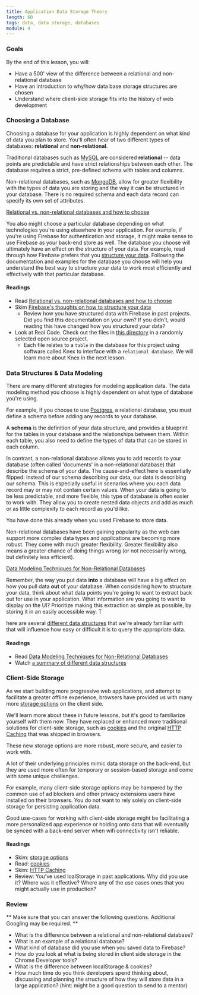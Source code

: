 ```yaml
---
title: Application Data Storage Theory
length: 60
tags: data, data storage, databases
module: 4
---
```


### Goals

By the end of this lesson, you will:

* Have a 500' view of the difference between a relational and non-relational database
* Have an introduction to why/how data base storage structures are chosen
* Understand where client-side storage fits into the history of web development

### Choosing a Database

Choosing a database for your application is highly dependent on what kind of data you plan to store. You'll often hear of two different types of databases: **relational** and **non-relational**. 

Traditional databases such as [MySQL](https://www.mysql.com/) are considered **relational** -- data points are predictable and have strict relationships between each other. The database requires a strict, pre-defined schema with tables and columns.

Non-relational databases, such as [MongoDB](https://www.mongodb.com/), allow for greater flexibility with the types of data you are storing and the way it can be structured in your database. There is no required schema and each data record can specify its own set of attributes.

[Relational vs. non-relational databases and how to choose](https://www.pluralsight.com/blog/software-development/relational-non-relational-databases)

You also might choose a particular database depending on what technologies you're using elsewhere in your application. For example, if you're using Firebase for authentication and storage, it might make sense to use Firebase as your back-end store as well. The database you choose will ultimately have an effect on the structure of your data. For example, read through how Firebase prefers that you [structure your data](https://firebase.google.com/docs/database/web/structure-data). Following the documentation and examples for the database you choose will help you understand the best way to structure your data to work most efficiently and effectively with that particular database.

#### Readings

- Read [Relational vs. non-relational databases and how to choose](https://www.pluralsight.com/blog/software-development/relational-non-relational-databases)
- Skim [Firebase's thoughts on how to structure your data](https://firebase.google.com/docs/database/web/structure-data)
  - Review how you have structured data with Firebase in past projects. Did you find this documentation on your own? If you didn't, would reading this have changed how you structured your data?
- Look at Real Code. Check out the files in [this directory](https://github.com/thinktopography/backframejs/tree/e738762b4b2b9f19351e261c99cfeebb62411c44/src/platform/db/migrations) in a randomly selected open source project. 
  - Each file relates to a `table` in the database for this project using software called Knex to interface with a `relational database`. We will learn more about Knex in the next lesson.


### Data Structures & Data Modeling

There are many different strategies for modeling application data. The data modeling method you choose is highly dependent on what type of database you're using. 

For example, if you choose to use [Postgres](https://www.postgresql.org/), a relational database, you must define a schema before adding any records to your database. 

A **schema** is the definition of your data structure, and provides a blueprint for the tables in your database and the relationships between them. Within each table, you also need to define the types of data that can be stored in each column. 

In contrast, a non-relational database allows you to add records to your database (often called 'documents' in a non-relational database) that describe the schema of your data. The cause-and-effect here is essentially flipped: instead of our schema describing our data, our data is describing our schema. This is especially useful in scenarios where you each data record may or may not contain certain values. When your data is going to be less predictable, and more flexible, this type of database is often easier to work with. They allow you to create nested data objects and add as much or as little complexity to each record as you'd like.

You have done this already when you used Firebase to store data.

Non-relational databases have been gaining popularity as the web can support more complex data types and applications are becoming more robust. They come with much greater flexibility. Greater flexibility also means a greater chance of doing things wrong (or not necessarily wrong, but definitely less efficient). 

[Data Modeling Techniques for Non-Relational Databases](https://highlyscalable.wordpress.com/2012/03/01/nosql-data-modeling-techniques/)

Remember, the way you put data **into** a database will have a big effect on how you pull data **out** of your database. When considering how to structure your data, think about what data points you're going to want to extract back out for use in your application. What information are you going to want to display on the UI? Prioritize making this extraction as simple as possible, by storing it in an easily accessible way. T

here are several [different data structures](https://www.youtube.com/watch?v=92S4zgXN17o&list=PL2_aWCzGMAwI3W_JlcBbtYTwiQSsOTa6P&index=2) that we're already familiar with that will influence how easy or difficult it is to query the appropriate data.

#### Readings

- Read [Data Modeling Techniques for Non-Relational Databases](https://highlyscalable.wordpress.com/2012/03/01/nosql-data-modeling-techniques/)
- Watch [a summary of different data structures](https://www.youtube.com/watch?v=92S4zgXN17o&list=PL2_aWCzGMAwI3W_JlcBbtYTwiQSsOTa6P&index=2)

### Client-Side Storage

As we start building more progressive web applications, and attempt to facilitate a greater offline experience, browsers have provided us with many more [storage options](https://www.html5rocks.com/en/tutorials/offline/storage/) on the client side. 

We'll learn more about these in future lessons, but it's good to familiarize yourself with them now. They have replaced or enhanced more traditional solutions for client-side storage, such as [cookies](https://blog.newrelic.com/2012/09/18/html5-web-storage-cookies-are-so-1994/) and the original [HTTP Caching](https://developers.google.com/web/fundamentals/performance/optimizing-content-efficiency/http-caching) that was shipped in browsers.

These new storage options are more robust, more secure, and easier to work with.

A lot of their underlying principles mimic data storage on the back-end, but they are used more often for temporary or session-based storage and come with some unique challenges. 

For example, many client-side storage options may be hampered by the common use of ad blockers and other privacy extensions users have installed on their browsers. You do not want to rely solely on client-side storage for persisting application data. 

Good use-cases for working with client-side storage might be facilitating a more personalized app experience or holding onto data that will eventually be synced with a back-end server when wifi connectivity isn't reliable.

#### Readings

- Skim: [storage options](https://www.html5rocks.com/en/tutorials/offline/storage/)
- Read: [cookies](https://blog.newrelic.com/2012/09/18/html5-web-storage-cookies-are-so-1994/)
- Skim: [HTTP Caching](https://developers.google.com/web/fundamentals/performance/optimizing-content-efficiency/http-caching)
- Review: You've used loalStorage in past applications. Why did you use it? Where was it effective? Where any of the use cases ones that you might actually use in production?

### Review

** Make sure that you can answer the following questions. Additional Googling may be required. **

- What is the difference between a relational and non-relational database?
- What is an example of a relational database?
- What kind of database did you use when you saved data to Firebase?
- How do you look at what is being stored in client side storage in the Chrome Developer tools?
- What is the difference between localStorage & cookies?
- How much time do you think developers spend thinking about, discussing and planning the structure of how they will store data in a large application? (hint: might be a good question to send to a mentor)